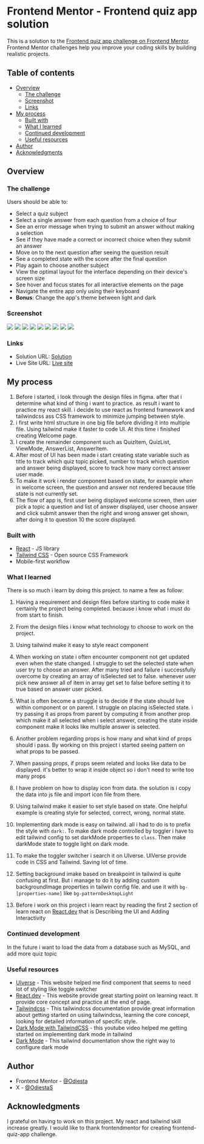 # Frontend Mentor - Frontend quiz app solution

This is a solution to the [Frontend quiz app challenge on Frontend Mentor](https://www.frontendmentor.io/challenges/frontend-quiz-app-BE7xkzXQnU). Frontend Mentor challenges help you improve your coding skills by building realistic projects.

## Table of contents

- [Overview](#overview)
  - [The challenge](#the-challenge)
  - [Screenshot](#screenshot)
  - [Links](#links)
- [My process](#my-process)
  - [Built with](#built-with)
  - [What I learned](#what-i-learned)
  - [Continued development](#continued-development)
  - [Useful resources](#useful-resources)
- [Author](#author)
- [Acknowledgments](#acknowledgments)

## Overview

### The challenge

Users should be able to:

- Select a quiz subject
- Select a single answer from each question from a choice of four
- See an error message when trying to submit an answer without making a selection
- See if they have made a correct or incorrect choice when they submit an answer
- Move on to the next question after seeing the question result
- See a completed state with the score after the final question
- Play again to choose another subject
- View the optimal layout for the interface depending on their device's screen size
- See hover and focus states for all interactive elements on the page
- Navigate the entire app only using their keyboard
- **Bonus**: Change the app's theme between light and dark

### Screenshot

![](./frontend-quiz-app-screenshot/light-1.png)
![](./frontend-quiz-app-screenshot/light-2.png)
![](./frontend-quiz-app-screenshot/light-3.png)
![](./frontend-quiz-app-screenshot/light-4.png)
![](./frontend-quiz-app-screenshot/light-5.png)
![](./frontend-quiz-app-screenshot/dark-1.png)
![](./frontend-quiz-app-screenshot/dark-2.png)
![](./frontend-quiz-app-screenshot/dark-3.png)
![](./frontend-quiz-app-screenshot/dark-4.png)

### Links

- Solution URL: [Solution](https://www.frontendmentor.io/solutions/react-tailwind-frontend-quiz-eEwBagmZnE)
- Live Site URL: [Live site]([https://your-live-site-url.com](https://neon-dusk-40b96c.netlify.app/))

## My process

1. Before i started, i look through the design files in figma. after that i determine what kind of thing i want to practice. as result i want to practice my react skill. i decide to use react as frontend framework and tailwindcss ass CSS framework to minimize jumping between style.
2. i first write html structure in one big file before dividing it into multiple file. Using tailwind make it faster to code UI. At this time i finished creating Welcome page.
3. I create the remainder component such as QuizItem, QuizList, ViewMode, AnswerList, AnswerItem.
4. After most of UI has been made i start creating state variable such as title to track which quiz topic picked, number to track which question and answer being displayed, score to track how many correct answer user made.
5. To make it work i render component based on state, for example when in welcome screen, the question and answer not rendered because title state is not currently set.
6. The flow of app is, first user being displayed welcome screen, then user pick a topic a question and list of answer displayed, user choose answer and click submit answer then the right and wrong answer get shown, after doing it to question 10 the score displayed.

### Built with

- [React](https://reactjs.org/) - JS library
- [Tailwind CSS](https://tailwindcss.com/) - Open source CSS Framework
- Mobile-first workflow

### What I learned

There is so much i learn by doing this project. to name a few as follow:

1. Having a requirement and design files before starting to code make it certainly the project being completed. because i know what i must do from start to finish.

2. From the design files i know what technology to choose to work on the project.

3. Using tailwind make it easy to style react component

4. When working on state i often encounter component not get updated even when the state changed. I struggle to set the selected state when user try to choose an answer. After many tried and failure i successfully overcome by creating an array of isSelected set to false. whenever user pick new answer all of item in array get set to false before setting it to true based on answer user picked.

5. What is often become a struggle is to decide if the state should live within component or on parent. I struggle on placing isSelected state. i try passing it as props from parent by computing it from another prop which make it all selected when i select answer, creating the state inside component make it looks like multiple answer is selected.

6. Another problem regarding props is how many and what kind of props should i pass. By working on this project i started seeing pattern on what props to be passed.

7. When passing props, if props seem related and looks like data to be displayed. it's better to wrap it inside object so i don't need to write too many props

8. I have problem on how to display icon from data. the solution is i copy the data into js file and import icon file from there.

9. Using tailwind make it easier to set style based on state. One helpful example is creating style for selected, correct, wrong, normal state.

10. Implementing dark mode is easy on tailwind. all i had to do is to prefix the style with `dark:`. To make dark mode controlled by toggler i have to edit tailwind config to set darkMode properties to `class`. Then make darkMode state to toggle light on dark mode.

11. To make the toggler switcher i search it on UIverse. UIVerse provide code in CSS and Tailwind. Saving lot of time.

12. Setting background imake based on breakpoint in tailwind is quite confusing at first. But i manage to do it by adding custom backgroundImage properties in tailwin config file. and use it with `bg-[properties-name]` like `bg-patternDesktopLight`

13. Before i work on this project i learn react by reading the first 2 section of learn react on [React.dev](https://react.dev) that is Describing the UI and Adding Interactivity

### Continued development

In the future i want to load the data from a database such as MySQL, and add more quiz topic

### Useful resources

- [UIverse](https://uiverse.io) - This website helped me find component that seems to need lot of styling like toggle switcher
- [React.dev](https://react.dev) - This website provide great starting point on learning react. It provide core concept and practice at the end of page.
- [Tailwindcss](https://tailwindcss.com/) - This tailwindcss documentation provide great information about getting started on using tailwindcss, learning the core concept, looking for detailed information of specific style.
- [Dark Mode with TailwindCSS](https://youtu.be/NxIBnvb8B7Y?list=LL) - this youtube video helped me getting started on implementing dark mode in tailwind
- [Dark Mode](https://v2.tailwindcss.com/docs/dark-mode) - This tailwind documentation show the right way to configure dark mode

## Author

- Frontend Mentor - [@Odiesta](https://www.frontendmentor.io/profile/Odiesta)
- X - [@OdiestaS](https://x.com/OdiestaS)

## Acknowledgments

I grateful on having to work on this project. My react and tailwind skill increase greatly. I would like to thank frontendmentor for creating frontend-quiz-app challenge.
